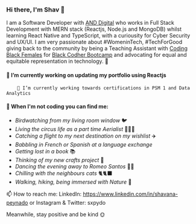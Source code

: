 ### Hi there, I'm Shav 👋 

I am a Software Developer with [AND Digital](https://www.and.digital) who works in Full Stack Development with MERN stack (Reactjs, Node.js and MongoDB) whilst learning React Native and TypeScript, with a curiousity for Cyber Security and UX/UI. I am very passionate about #WomeninTech, #TechForGood giving back to the community by being a Teaching Assistant with [Coding Black Females](https://codingblackfemales.com/) for [Black Codher Bootcamp](https://blackcodher.com/) and advocating for equal and equitable representation in technology. 🤎 

#### 🔭 I’m currently working on updating my portfolio using Reactjs
        🌱 I’m currently working towards certifications in PSM 1 and Data Analytics

#### 💃 When I'm not coding you can find me:

* _Birdwatching from my living room window_ 🐦
* _Living the circus life as a part time Aerialist_ 🤸🏾‍♂️
* _Catching a flight to my next destination on my wishlist_ ✈️
* _Babbling in French or Spanish at a language exchange_ 
* _Getting lost in a book_ 📚
* _Thinking of my new crafts project_ 🧶
* _Dancing the evening away to Romeo Santos_ 💃🏾
* _Chilling with the neighbours cats_ 🐈🐈‍⬛
* _Walking, hiking, being immersed with Nature_ 🍃


📫 How to reach me: LinkedIn: https://www.linkedin.com/in/shavana-peynado or Instagram & Twitter: sxpydo

Meanwhile, stay positive and be kind 🌞

<!--
**sxpydo/sxpydo** is a ✨ _special_ ✨ repository because its `README.md` (this file) appears on your GitHub profile.

Here are some ideas to get you started:

- 🔭 I’m currently working on ...
- 🌱 I’m currently learning ...
- 👯 I’m looking to collaborate on ...
- 🤔 I’m looking for help with ...
- 💬 Ask me about ...
- 📫 How to reach me: ...
- 😄 Pronouns: ...
- ⚡ Fun fact: ...
-->
